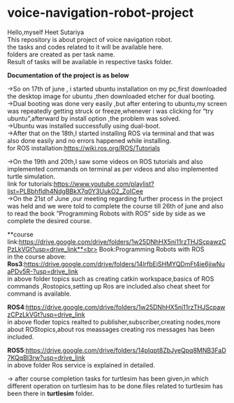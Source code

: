 # voice-navigation-robot-project
Hello,myself Heet Sutariya
<br>
This repository is about project of voice navigation robot.
<br>
the tasks and codes related to it will be available here.
<br>
folders are created as per task name.
<br>
Result of tasks will be available in respective tasks folder.
<br>

**Documentation of the project is as below**

->So on 17th of june , i started ubuntu installation on my pc,first downloaded the desktop image for ubuntu ,then downloaded etcher for dual booting.<br>
->Dual booting was done very easily ,but after entering to ubuntu,my screen was repeatedly getting struck or freeze,whenever i was clicking for “try ubuntu”,afterward by install option ,the problem was solved.<br>
->Ubuntu was installed successfully using dual-boot.<br>
->After that on the 18th,I started installing ROS via terminal and that was also done easily and no errors happened while installing.<br>
for ROS installation:https://wiki.ros.org/ROS/Tutorials

->On the 19th and 20th,I saw some videos on ROS tutorials and also implemented commands on terminal as per videos and also implemented  turtle simulation.<br>
 link for tutorials:https://www.youtube.com/playlist?list=PLBbhfIdh4NdgBBkX7q0Y3UukO2_ZoICee  <br>
->On the 21st of June ,our meeting regarding further process in the project was held and we were told to complete the course till 26th of june and also to read the book ”Programming Robots with ROS” side by side as we complete the desired course.<br>


**course link:https://drive.google.com/drive/folders/1w25DNhHX5ni11rzTHJScpawzCPzLkVGt?usp=drive_link**<br>
Book:Programming Robots with ROS<br>
in the course above:<br>
**Ros3**:https://drive.google.com/drive/folders/14lrfbEjSHMYQDmFt4ie6jiwNuaPDv5R-?usp=drive_link<br>
in above folder topics such as creating catkin workspace,basics of ROS commands ,Rostopics,setting up Ros are included.also cheat sheet for command is available.<br>

**ROS4**:https://drive.google.com/drive/folders/1w25DNhHX5ni11rzTHJScpawzCPzLkVGt?usp=drive_link<br>
in above floder topics realted to publisher,subscriber,creating nodes,more about ROStopics,about ros meassages creating ros messages has been included.

**ROS5**:https://drive.google.com/drive/folders/14pIqpt8ZbJyeQpq8MNB3FaD7KQqBI3rw?usp=drive_link<br>
in above folder Ros service is explained in detailed.

-> after course completion tasks for turtlesim has been given,in which different operation on turtlesim has to be done.files related to turtlesim has been there in
**turtlesim** folder.







